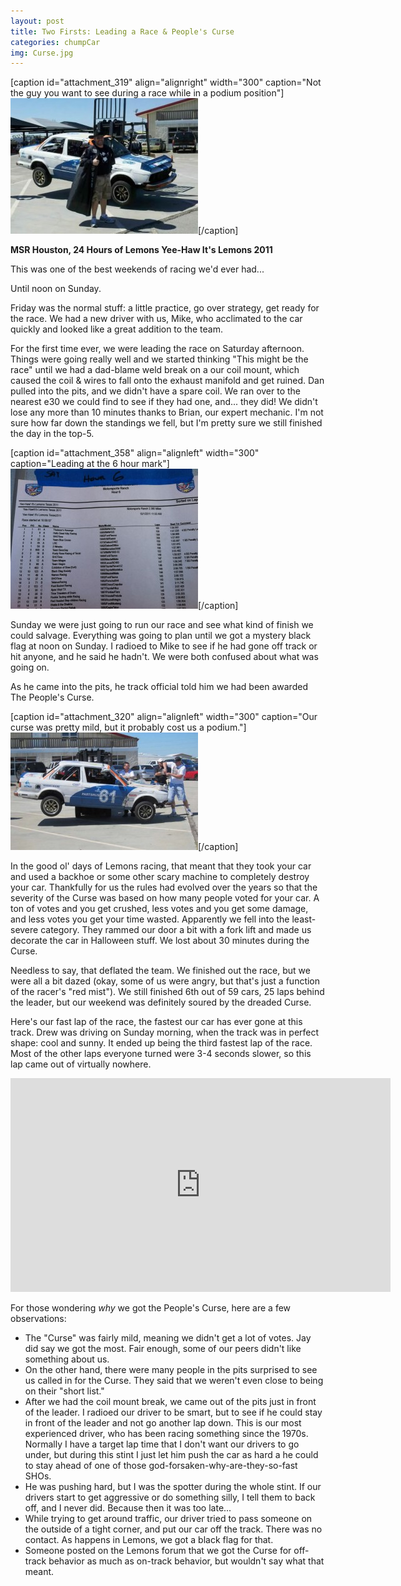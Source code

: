 ```yaml
---
layout: post
title: Two Firsts: Leading a Race & People's Curse
categories: chumpCar
img: Curse.jpg
---
```

<p>[caption id="attachment_319" align="alignright" width="300" caption="Not the guy you want to see during a race while in a podium position"]<a href="http://racinggeeks.dev/wp-content/uploads/2011/10/Cursecropped.jpg"><img class="size-medium wp-image-319" title="The People's Curse" src="/img/Cursecropped-300x217.jpg" alt="The People's Curse" width="300" height="217" /></a>[/caption]</p>
<p><strong>MSR Houston, 24 Hours of Lemons Yee-Haw It's Lemons 2011</strong></p>
<p>This was one of the best weekends of racing we'd ever had...</p>
<p>Until noon on Sunday.</p>
<p>Friday was the normal stuff: a little practice, go over strategy, get ready for the race. We had a new driver with us, Mike, who acclimated to the car quickly and looked like a great addition to the team.</p>
<p>For the first time ever, we were leading the race on Saturday afternoon. Things were going really well and we started thinking "This might be the race" until we had a dad-blame weld break on a our coil mount, which caused the coil &amp; wires to fall onto the exhaust manifold and get ruined. Dan pulled into the pits, and we didn't have a spare coil. We ran over to the nearest e30 we could find to see if they had one, and... they did! We didn't lose any more than 10 minutes thanks to Brian, our expert mechanic. I'm not sure how far down the standings we fell, but I'm pretty sure we still finished the day in the top-5.</p>
<p>[caption id="attachment_358" align="alignleft" width="300" caption="Leading at the 6 hour mark"]<a href="http://racinggeeks.dev/wp-content/uploads/2011/10/MSRLeaders2.jpg"><img class="size-medium wp-image-358" title="Leading the 24 Hours of Lemons" src="/img/MSRLeaders2-300x224.jpg" alt="Leading the 24 Hours of Lemons" width="300" height="224" /></a>[/caption]</p>
<p>Sunday we were just going to run our race and see what kind of finish we could salvage. Everything was going to plan until we got a mystery black flag at noon on Sunday. I radioed to Mike to see if he had gone off track or hit anyone, and he said he hadn't. We were both confused about what was going on.</p>
<p>As he came into the pits, he track official told him we had been awarded The People's Curse.</p>
<p>[caption id="attachment_320" align="alignleft" width="300" caption="Our curse was pretty mild, but it probably cost us a podium."]<a href="http://racinggeeks.dev/wp-content/uploads/2011/10/Curse2cropped.jpg"><img class="size-medium wp-image-320" title="The People's Curse" src="/img/Curse2cropped-300x188.jpg" alt="The People's Curse" width="300" height="188" /></a>[/caption]</p>
<p>In the good ol' days of Lemons racing, that meant that they took your car and used a backhoe or some other scary machine to completely destroy your car. Thankfully for us the rules had evolved over the years so that the severity of the Curse was based on how many people voted for your car. A ton of votes and you get crushed, less votes and you get some damage, and less votes you get your time wasted. Apparently we fell into the least-severe category. They rammed our door a bit with a fork lift and made us decorate the car in Halloween stuff. We lost about 30 minutes during the Curse.</p>
<p>Needless to say, that deflated the team. We finished out the race, but we were all a bit dazed (okay, some of us were angry, but that's just a function of the racer's "red mist"). We still finished 6th out of 59 cars, 25 laps behind the leader, but our weekend was definitely soured by the dreaded Curse.</p>
<p>Here's our fast lap of the race, the fastest our car has ever gone at this track. Drew was driving on Sunday morning, when the track was in perfect shape: cool and sunny. It ended up being the third fastest lap of the race. Most of the other laps everyone turned were 3-4 seconds slower, so this lap came out of virtually nowhere.</p>
<p><object width="608" height="342" classid="clsid:d27cdb6e-ae6d-11cf-96b8-444553540000" codebase="http://download.macromedia.com/pub/shockwave/cabs/flash/swflash.cab#version=6,0,40,0"><param name="allowFullScreen" value="true" /><param name="allowscriptaccess" value="always" /><param name="src" value="http://www.youtube-nocookie.com/v/55UnJEmyITY?version=3&amp;hl=en_US&amp;rel=0" /><param name="allowfullscreen" value="true" /><embed width="608" height="342" type="application/x-shockwave-flash" src="http://www.youtube-nocookie.com/v/55UnJEmyITY?version=3&amp;hl=en_US&amp;rel=0" allowfullscreen="true" allowscriptaccess="always" /></object></p>
<p>For those wondering <em>why</em> we got the People's Curse, here are a few observations:</p>
<ul>
<li>The "Curse" was fairly mild, meaning we didn't get a lot of votes. Jay did say we got the most. Fair enough, some of our peers didn't like something about us.</li>
<li>On the other hand, there were many people in the pits surprised to see us called in for the Curse. They said that we weren't even close to being on their "short list."</li>
<li>After we had the coil mount break, we came out of the pits just in front of the leader. I radioed our driver to be smart, but to see if he could stay in front of the leader and not go another lap down. This is our most experienced driver, who has been racing something since the 1970s. Normally I have a target lap time that I don't want our drivers to go under, but during this stint I just let him push the car as hard a he could to stay ahead of one of those god-forsaken-why-are-they-so-fast SHOs.</li>
<li>He was pushing hard, but I was the spotter during the whole stint. If our drivers start to get aggressive or do something silly, I tell them to back off, and I never did. Because then it was too late...</li>
<li>While trying to get around traffic, our driver tried to pass someone on the outside of a tight corner, and put our car off the track. There was no contact. As happens in Lemons, we got a black flag for that.</li>
<li>Someone posted on the Lemons forum that we got the Curse for off-track behavior as much as on-track behavior, but wouldn't say what that meant.</li>
</ul>
